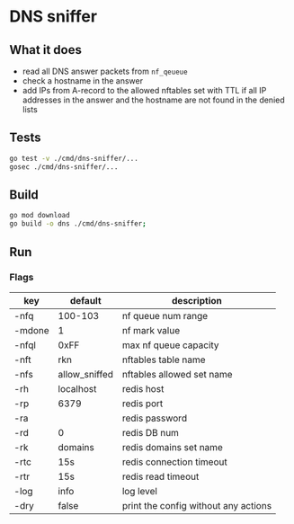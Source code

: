 # DNS sniffer

## What it does
- read all DNS answer packets from `nf_qeueue`
- check a hostname in the answer
- add IPs from A-record to the allowed nftables set with TTL if all 
  IP addresses in the answer and
  the hostname are not found in the denied lists

## Tests
```bash
go test -v ./cmd/dns-sniffer/...
gosec ./cmd/dns-sniffer/...
```

## Build
```bash
go mod download
go build -o dns ./cmd/dns-sniffer;
```

## Run
### Flags
| key    | default       | description                          |
|--------|---------------|--------------------------------------|
| -nfq   | 100-103       | nf queue num range                   |
| -mdone | 1             | nf mark value                        |
| -nfql  | 0xFF          | max nf queue capacity                |
| -nft   | rkn           | nftables table name                  |
| -nfs   | allow_sniffed | nftables allowed set name            |
| -rh    | localhost     | redis host                           |
| -rp    | 6379          | redis port                           |
| -ra    |               | redis password                       |
| -rd    | 0             | redis DB num                         |
| -rk    | domains       | redis domains set name               |
| -rtc   | 15s           | redis connection timeout             |
| -rtr   | 15s           | redis read timeout                   |
| -log   | info          | log level                            |
| -dry   | false         | print the config without any actions |


